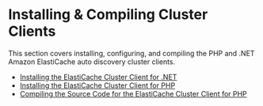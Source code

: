 # Installing & Compiling Cluster Clients<a name="Appendix.InstallingClients"></a>

This section covers installing, configuring, and compiling the PHP and \.NET Amazon ElastiCache auto discovery cluster clients\. 


+ [Installing the ElastiCache Cluster Client for \.NET](Appendix.DotNETAutoDiscoverySetup.md)
+ [Installing the ElastiCache Cluster Client for PHP](Appendix.PHPAutoDiscoverySetup.md)
+ [Compiling the Source Code for the ElastiCache Cluster Client for PHP](Appendix.PHPAutoDiscoveryCompile.md)
